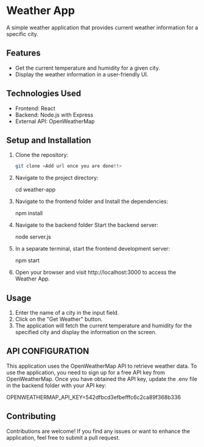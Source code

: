 # Weather App

A simple weather application that provides current weather information for a specific city.

## Features

- Get the current temperature and humidity for a given city.
- Display the weather information in a user-friendly UI.

## Technologies Used

- Frontend: React
- Backend: Node.js with Express
- External API: OpenWeatherMap

## Setup and Installation

1. Clone the repository:

   ```bash
   git clone <Add url once you are done!!>

2. Navigate to the project directory:
    
    cd weather-app

3. Navigate to the frontend folder and Install the dependencies:
   
   npm install


4. Navigate to the backend folder Start the backend server:

   node server.js

5. In a separate terminal, start the frontend development server:
  
   npm start

6. Open your browser and visit http://localhost:3000 to access the Weather App.


## Usage 

1. Enter the name of a city in the input field.
2. Click on the "Get Weather" button.
3. The application will fetch the current temperature and humidity for the specified city and display the information on the screen.


## API CONFIGURATION

This application uses the OpenWeatherMap API to retrieve weather data. To use the application, you need to sign up for a free API key from OpenWeatherMap. Once you have obtained the API key, update the .env file in the backend folder with your API key:

OPENWEATHERMAP_API_KEY=542dfbcd3efbefffc6c2ca89f368b336

## Contributing
Contributions are welcome! If you find any issues or want to enhance the application, feel free to submit a pull request.
